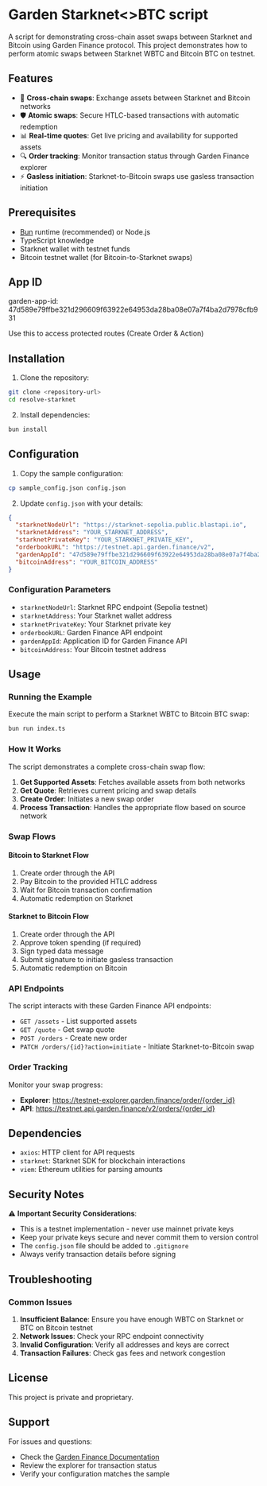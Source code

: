 # Garden Starknet<>BTC script

A script for demonstrating cross-chain asset swaps between Starknet and Bitcoin using Garden Finance protocol. This project demonstrates how to perform atomic swaps between Starknet WBTC and Bitcoin BTC on testnet.

## Features

- 🔄 **Cross-chain swaps**: Exchange assets between Starknet and Bitcoin networks
- 🛡️ **Atomic swaps**: Secure HTLC-based transactions with automatic redemption
- 📊 **Real-time quotes**: Get live pricing and availability for supported assets
- 🔍 **Order tracking**: Monitor transaction status through Garden Finance explorer
- ⚡ **Gasless initiation**: Starknet-to-Bitcoin swaps use gasless transaction initiation


## Prerequisites

- [Bun](https://bun.sh/) runtime (recommended) or Node.js
- TypeScript knowledge
- Starknet wallet with testnet funds
- Bitcoin testnet wallet (for Bitcoin-to-Starknet swaps)

## App ID

garden-app-id: 47d589e79ffbe321d296609f63922e64953da28ba08e07a7f4ba2d7978cfb931

Use this to access protected routes (Create Order & Action)

## Installation

1. Clone the repository:
```bash
git clone <repository-url>
cd resolve-starknet
```

2. Install dependencies:
```bash
bun install
```

## Configuration

1. Copy the sample configuration:
```bash
cp sample_config.json config.json
```

2. Update `config.json` with your details:
```json
{
  "starknetNodeUrl": "https://starknet-sepolia.public.blastapi.io",
  "starknetAddress": "YOUR_STARKNET_ADDRESS",
  "starknetPrivateKey": "YOUR_STARKNET_PRIVATE_KEY",
  "orderbookURL": "https://testnet.api.garden.finance/v2",
  "gardenAppId": "47d589e79ffbe321d296609f63922e64953da28ba08e07a7f4ba2d7978cfb931",
  "bitcoinAddress": "YOUR_BITCOIN_ADDRESS"
}
```

### Configuration Parameters

- `starknetNodeUrl`: Starknet RPC endpoint (Sepolia testnet)
- `starknetAddress`: Your Starknet wallet address
- `starknetPrivateKey`: Your Starknet private key
- `orderbookURL`: Garden Finance API endpoint
- `gardenAppId`: Application ID for Garden Finance API
- `bitcoinAddress`: Your Bitcoin testnet address

## Usage

### Running the Example

Execute the main script to perform a Starknet WBTC to Bitcoin BTC swap:

```bash
bun run index.ts
```

### How It Works

The script demonstrates a complete cross-chain swap flow:

1. **Get Supported Assets**: Fetches available assets from both networks
2. **Get Quote**: Retrieves current pricing and swap details
3. **Create Order**: Initiates a new swap order
4. **Process Transaction**: Handles the appropriate flow based on source network

### Swap Flows

#### Bitcoin to Starknet Flow
1. Create order through the API
2. Pay Bitcoin to the provided HTLC address
3. Wait for Bitcoin transaction confirmation
4. Automatic redemption on Starknet

#### Starknet to Bitcoin Flow
1. Create order through the API
2. Approve token spending (if required)
3. Sign typed data message
4. Submit signature to initiate gasless transaction
5. Automatic redemption on Bitcoin

### API Endpoints

The script interacts with these Garden Finance API endpoints:

- `GET /assets` - List supported assets
- `GET /quote` - Get swap quote
- `POST /orders` - Create new order
- `PATCH /orders/{id}?action=initiate` - Initiate Starknet-to-Bitcoin swap

### Order Tracking

Monitor your swap progress:

- **Explorer**: https://testnet-explorer.garden.finance/order/{order_id}
- **API**: https://testnet.api.garden.finance/v2/orders/{order_id}

## Dependencies

- `axios`: HTTP client for API requests
- `starknet`: Starknet SDK for blockchain interactions
- `viem`: Ethereum utilities for parsing amounts

## Security Notes

⚠️ **Important Security Considerations**:

- This is a testnet implementation - never use mainnet private keys
- Keep your private keys secure and never commit them to version control
- The `config.json` file should be added to `.gitignore`
- Always verify transaction details before signing



## Troubleshooting

### Common Issues

1. **Insufficient Balance**: Ensure you have enough WBTC on Starknet or BTC on Bitcoin testnet
2. **Network Issues**: Check your RPC endpoint connectivity
3. **Invalid Configuration**: Verify all addresses and keys are correct
4. **Transaction Failures**: Check gas fees and network congestion

## License

This project is private and proprietary.

## Support

For issues and questions:
- Check the [Garden Finance Documentation](https://docs.garden.finance/)
- Review the explorer for transaction status
- Verify your configuration matches the sample
